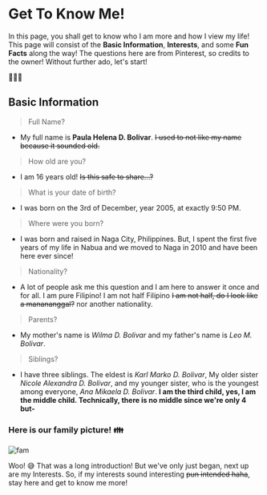 # Get To Know Me!

In this page, you shall get to know who I am more and how I view my life! This page will consist of the **Basic Information**, **Interests**, and some **Fun Facts** along the way! The questions here are from Pinterest, so credits to the owner! Without further ado, let's start!

🦋🦋🦋

## Basic Information 

> Full Name?
- My full name is **Paula Helena D. Bolivar**. ~~I used to not like my name because it sounded old.~~

> How old are you?
- I am 16 years old! ~~Is this safe to share...?~~

> What is your date of birth?
- I was born on the 3rd of December, year 2005, at exactly 9:50 PM. 

> Where were you born?
- I was born and raised in Naga City, Philippines. But, I spent the first five years of my life in Nabua and we moved to Naga in 2010 and have been here ever since!

> Nationality?
- A lot of people ask me this question and I am here to answer it once and for all. I am pure Filipino! I am not half Filipino ~~I am not half, do I look like a manananggal?~~ nor another nationality. 

> Parents? 
- My mother's name is _Wilma D. Bolivar_ and my father's name is _Leo M. Bolivar_.

> Siblings?
- I have three siblings. The eldest is _Karl Marko D. Bolivar_, My older sister _Nicole Alexandra D. Bolivar_, and my younger sister, who is the youngest among everyone, _Ana Mikaela D. Bolivar_. **I am the third child, yes, I am the middle child. Technically, there is no middle since we're only 4 but-**

### Here is our family picture! 👪

![fam](https://user-images.githubusercontent.com/98244023/165533835-b9e0e8d0-8fa6-43a7-a950-bc7590a28a5e.jpg)

Woo! 😅 That was a long introduction! But we've only just began, next up are my Interests. So, if my interests sound interesting ~~pun intended haha~~, stay here and get to know me more!









